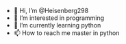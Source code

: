 - 👋 Hi, I’m @Heisenberg298
- 👀 I’m interested in programming 
- 🌱 I’m currently learning python
- 📫 How to reach me master in python

<!---
Heisenberg298/Heisenberg298 is a ✨ special ✨ repository because its `README.md` (this file) appears on your GitHub profile.
You can click the Preview link to take a look at your changes.
--->
